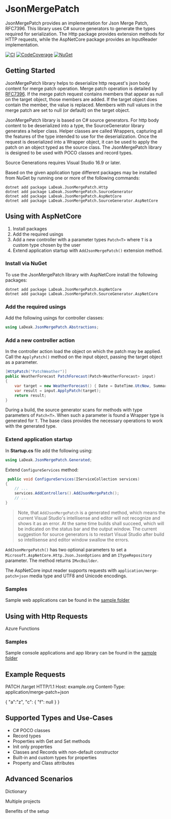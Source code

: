 # JsonMergePatch

JsonMergePatch provides an implementation for Json Merge Patch, RFC7396. This library uses C# source generators to generate the types required for serialization. The Http package provides extension methods for HTTP requests, while the AspNetCore package provides an InputReader implementation.

[![CI](https://github.com/ladeak/JsonMergePatch/workflows/CI/badge.svg)](https://github.com/ladeak/JsonMergePatch/actions) [![CodeCoverage](https://codecov.io/gh/ladeak/JsonMergePatch/branch/master/graph/badge.svg)](https://app.codecov.io/gh/ladeak/JsonMergePatch) [![NuGet](https://img.shields.io/nuget/v/LaDeak.JsonMergePatch.AspNetCore.svg)](https://www.nuget.org/packages/LaDeak.JsonMergePatch.AspNetCore/)

## Getting Started

JsonMergePatch library helps to deserialize http request's json body content for merge patch operation. Merge patch operation is detailed by [RFC7396](https://tools.ietf.org/html/rfc7396). If the merge patch request contains members that appear as null on the target object, those members are added. If the target object does contain the member, the value is replaced. Members with null values in the merge patch are set to null (or default) on the target object.

JsonMergePatch library is based on C# source generators. For http body content to be deserialized into a type, the SourceGenerator library generates a helper class. Helper classes are called Wrappers, capturing all the features of the type intended to use for the deserialization. Once the request is deserialized into a Wrapper object, it can be used to apply the patch on an object typed as the source class. The JsonMergePatch library is designed to be used with POCO classes and record types.

Source Generations requires Visual Studio 16.9 or later.



Based on the given application type different packages may be installed from NuGet by running one or more of the following commands:

```
dotnet add package LaDeak.JsonMergePatch.Http
dotnet add package LaDeak.JsonMergePatch.SourceGenerator
dotnet add package LaDeak.JsonMergePatch.AspNetCore
dotnet add package LaDeak.JsonMergePatch.SourceGenerator.AspNetCore
```

## Using with AspNetCore

1. Install packages
1. Add the required usings
1. Add a new controller with a parameter types ```Patch<T>``` where ```T``` is a custom type chosen by the user
1. Extend application startup with ```AddJsonMergePatch()``` extension method.

### Install via NuGet

To use the JsonMergePatch library with AspNetCore install the following packages:

```
dotnet add package LaDeak.JsonMergePatch.AspNetCore
dotnet add package LaDeak.JsonMergePatch.SourceGenerator.AspNetCore
```
### Add the required usings

Add the following usings for controller classes:

```csharp
using LaDeak.JsonMergePatch.Abstractions;
```

### Add a new controller action

In the controller action load the object on which the patch may be applied. Call the ```ApplyPatch()``` method on the input object, passing the target object as a parameter.

```csharp
[HttpPatch("PatchWeather")]
public WeatherForecast PatchForecast(Patch<WeatherForecast> input)
{
    var target = new WeatherForecast() { Date = DateTime.UtcNow, Summary = "Sample weather forecast", TemperatureC = 24 };
    var result = input.ApplyPatch(target);
    return result;
}
```

During a build, the source generator scans for methods with type parameters of ```Patch<T>```. When such a parameter is found a Wrapper type is generated for ```T```. The base class provides the necessary operations to work with the generated type.

### Extend application startup

In **Startup.cs** file add the following using:

```csharp
using LaDeak.JsonMergePatch.Generated;
```

Extend ```ConfigureServices``` method:

```csharp
 public void ConfigureServices(IServiceCollection services)
{
    // ...
    services.AddControllers().AddJsonMergePatch();
    // ...
}
```

> Note, that ```AddJsonMergePatch``` is a generated method, which means the current Visual Studio's intellisense and editor will not recognize and shows it as an error. At the same time builds shall succeed, which will be indicated on the status bar and the output window. The current suggestion for source generators is to restart Visual Studio after build so intellisense and editor window swallow the errors.

```AddJsonMergePatch()``` has two optional parameters to set a ```Microsoft.AspNetCore.Http.Json.JsonOptions``` and an ```ITypeRepository``` parameter. The method returns ```IMvcBuilder```.

The AspNetCore input reader supports requests with ```application/merge-patch+json``` media type and UTF8 and Unicode encodings.

### Samples

Sample web applications can be found in the [sample folder](https://github.com/ladeak/JsonMergePatch/tree/master/sample)

## Using with Http Requests

Azure Functions

### Samples

Sample console applications and app library can be found in the [sample folder](https://github.com/ladeak/JsonMergePatch/tree/master/sample)

## Example Requests

PATCH /target HTTP/1.1
Host: example.org
Content-Type: application/merge-patch+json

{
  "a":"z",
  "c": {
    "f": null
  }
}

## Supported Types and Use-Cases

* C# POCO classes
* Record types
* Properties with Get and Set methods
* Init only properties
* Classes and Records with non-default constructor
* Built-in and custom types for properties
* Property and Class attributes

## Advanced Scenarios

Dictionary

Multiple projects 

Benefits of the setup